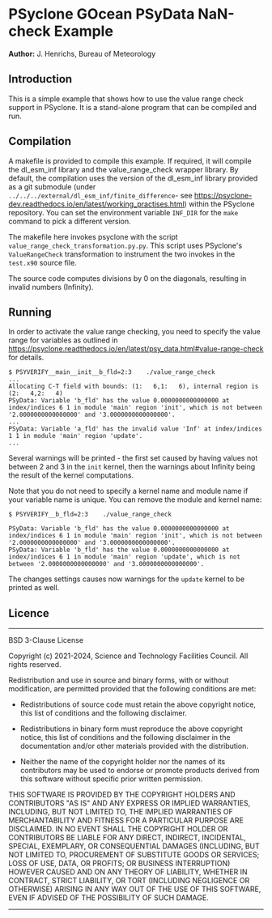 # PSyclone GOcean PSyData NaN-check Example

**Author:** J. Henrichs, Bureau of Meteorology

## Introduction

This is a simple example that shows how to use the value range check
support in PSyclone. It is a stand-alone program that can be compiled
and run. 

## Compilation
A makefile is provided to compile this example. If required,
it will compile the dl_esm_inf library and the value_range_check
wrapper library. By default, the compilation uses the version
of the dl_esm_inf library provided as a git submodule (under
``../../../external/dl_esm_inf/finite_difference``- see
https://psyclone-dev.readthedocs.io/en/latest/working_practises.html)
within the PSyclone repository. You can set the environment variable
``INF_DIR`` for the ``make`` command to pick a different version.

The makefile here invokes psyclone with the script
``value_range_check_transformation.py.py``.
This script uses PSyclone's ``ValueRangeCheck`` transformation to
instrument the two invokes in the ``test.x90`` source file.

The source code computes divisions by 0 on the diagonals, resulting in
invalid numbers (Infinity).

## Running
In order to activate the value range checking, you need to
specify the value range for variables as outlined in
https://psyclone.readthedocs.io/en/latest/psy_data.html#value-range-check
for details.

```
$ PSYVERIFY__main__init__b_fld=2:3    ./value_range_check
...
Allocating C-T field with bounds: (1:   6,1:   6), internal region is (2:   4,2:   4)
PSyData: Variable 'b_fld' has the value 0.0000000000000000 at index/indices 6 1 in module 'main' region 'init', which is not between '2.0000000000000000' and '3.0000000000000000'.
...
PSyData: Variable 'a_fld' has the invalid value 'Inf' at index/indices 1 1 in module 'main' region 'update'.
...

```
Several warnings will be printed - the first set caused by having values not between
2 and 3 in the `init` kernel, then the warnings about Infinity being the result of
the kernel computations.

Note that you do not need to specify a kernel name and module name if your variable
name is unique. You can remove the module and kernel name:
```
$ PSYVERIFY__b_fld=2:3    ./value_range_check

PSyData: Variable 'b_fld' has the value 0.0000000000000000 at index/indices 6 1 in module 'main' region 'init', which is not between '2.0000000000000000' and '3.0000000000000000'.
PSyData: Variable 'b_fld' has the value 0.0000000000000000 at index/indices 6 1 in module 'main' region 'update', which is not between '2.0000000000000000' and '3.0000000000000000'.
```
The changes settings causes now warnings for the ``update`` kernel to be printed as well.

## Licence

-----------------------------------------------------------------------------

BSD 3-Clause License

Copyright (c) 2021-2024, Science and Technology Facilities Council.
All rights reserved.

Redistribution and use in source and binary forms, with or without
modification, are permitted provided that the following conditions are met:

* Redistributions of source code must retain the above copyright notice, this
  list of conditions and the following disclaimer.

* Redistributions in binary form must reproduce the above copyright notice,
  this list of conditions and the following disclaimer in the documentation
  and/or other materials provided with the distribution.

* Neither the name of the copyright holder nor the names of its
  contributors may be used to endorse or promote products derived from
  this software without specific prior written permission.

THIS SOFTWARE IS PROVIDED BY THE COPYRIGHT HOLDERS AND CONTRIBUTORS
"AS IS" AND ANY EXPRESS OR IMPLIED WARRANTIES, INCLUDING, BUT NOT
LIMITED TO, THE IMPLIED WARRANTIES OF MERCHANTABILITY AND FITNESS
FOR A PARTICULAR PURPOSE ARE DISCLAIMED. IN NO EVENT SHALL THE
COPYRIGHT HOLDER OR CONTRIBUTORS BE LIABLE FOR ANY DIRECT, INDIRECT,
INCIDENTAL, SPECIAL, EXEMPLARY, OR CONSEQUENTIAL DAMAGES (INCLUDING,
BUT NOT LIMITED TO, PROCUREMENT OF SUBSTITUTE GOODS OR SERVICES;
LOSS OF USE, DATA, OR PROFITS; OR BUSINESS INTERRUPTION) HOWEVER
CAUSED AND ON ANY THEORY OF LIABILITY, WHETHER IN CONTRACT, STRICT
LIABILITY, OR TORT (INCLUDING NEGLIGENCE OR OTHERWISE) ARISING IN
ANY WAY OUT OF THE USE OF THIS SOFTWARE, EVEN IF ADVISED OF THE
POSSIBILITY OF SUCH DAMAGE.

------------------------------------------------------------------------------
